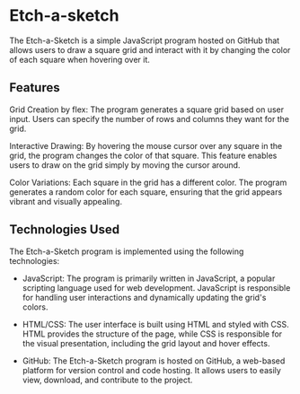 # Etch-a-sketch
The Etch-a-Sketch is a simple JavaScript program hosted on GitHub that allows users to draw a square grid and interact with it by changing the color of each square when hovering over it.

## Features
Grid Creation by flex: The program generates a square grid based on user input. Users can specify the number of rows and columns they want for the grid.

Interactive Drawing: By hovering the mouse cursor over any square in the grid, the program changes the color of that square. This feature enables users to draw on the grid simply by moving the cursor around.

Color Variations: Each square in the grid has a different color. The program generates a random color for each square, ensuring that the grid appears vibrant and visually appealing.

## Technologies Used
The Etch-a-Sketch program is implemented using the following technologies:

- JavaScript: The program is primarily written in JavaScript, a popular scripting language used for web development. JavaScript is responsible for handling user interactions and dynamically updating the grid's colors.

- HTML/CSS: The user interface is built using HTML and styled with CSS. HTML provides the structure of the page, while CSS is responsible for the visual presentation, including the grid layout and hover effects.

- GitHub: The Etch-a-Sketch program is hosted on GitHub, a web-based platform for version control and code hosting. It allows users to easily view, download, and contribute to the project.